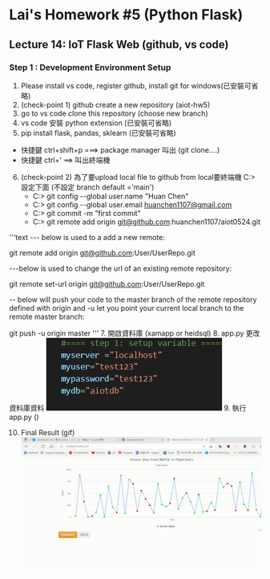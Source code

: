 # Lai's Homework #5 (Python Flask)

## Lecture 14: IoT Flask Web (github, vs code)

### Step 1 : Development Environment Setup
1. Please install vs code, register github, install git for windows(已安裝可省略)
2. (check-point 1) github create a new repository (aiot-hw5)
3. go to vs code clone this repository (choose new branch) 
4. vs code 安裝 python extension (已安裝可省略)
5. pip install flask, pandas, sklearn (已安裝可省略)
  * 快捷鍵 ctrl+shift+p ===> package manager 叫出 (git clone....)
  * 快捷鍵 ctrl+' ==> 叫出終端機 
6. (check-point 2) 為了要upload local file to github from local要終端機 C:> 設定下面 (不設定 branch default ='main')
   * C:> git config --global user.name "Huan Chen"
   * C:> git config --global user.email huanchen1107@gmail.com
   * C:> git commit -m "first commit"
   * C:> git remote add origin git@github.com:huanchen1107/aiot0524.git

'''text
  --- below is used to a add a new remote:

  git remote add origin git@github.com:User/UserRepo.git
  
  ---below is used to change the url of an existing remote repository:

  git remote set-url origin git@github.com:User/UserRepo.git
  
  -- below will push your code to the master branch of the remote repository defined with origin and -u let you point your current local branch to the remote master branch:

  git push -u origin master
'''
7. 開啟資料庫 (xamapp or heidsql)
8. app.py 更改資料庫資料
![image](1.jpg)
9. 執行app.py ()

10. Final Result (gif)
![image](2022-06-17%2023-02-32.gif)